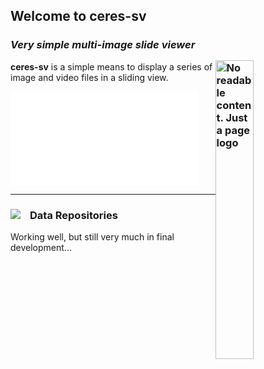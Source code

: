 ## Welcome to ceres-sv

### *Very simple multi-image slide viewer*<div id="logo-container"><img id="logo-default" title="No readable content. Just a page logo" class="img-logo" align="right" src="/ceres-sv/images/CSV-02/Logo01.png"></div>

**ceres-sv** is a simple means to display a series of image and video files in a sliding view.  

<iframe class="frame-container" title="document place holder" style="border-style: none; max-width: 100%; max-height: 100%" src="/ceres-sv/repos/markdown/csvTest01.html"></iframe>

***

### Data Repositories <img class="img-pointer" src="../ceres-sv/images/CSVPeriscope.png">

Working well, but still very much in final development...

<br>

[read more]: https://github.com/jbtule
[@jbtule]: https://gist.github.com/jbtule/4336842
[@ceresbakalite]: https://github.com/ceresbakalite

<style>

.img-pointer {
  max-width: 100%;
  vertical-align:bottom;
  float:left;
  margin: 0px 15px 0px 0px;
}

.img-logo {
  width: 35%;
  opacity: 0.999;
  margin: 15px 0px 15px 0px;
  position: relative;
  z-index: -1;
}

.section-body-container {
  display: table;
  empty-cells: show;
  border-collapse: collapse;
  width: 100%;
  height: 100%;
}

.section-frame-container {
  height: 100%;
  display: table-row;
  box-shadow: inset 0px 11px 8px -10px rgba(0,0,0,0.19);
  position: relative;
}

.section-frame-container::after
{
  height: 100%;
  /* overflow: hidden; */
}

.section-frame-container iframe {
  width: 100%;
  height: 100%;
  border: none;
}

</style>

